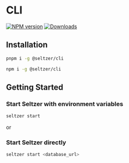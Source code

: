 # CLI

[![NPM version][npm-image]][npm-url]
[![Downloads][downloads-image]][npm-url]

## Installation

```bash
pnpm i -g @seltzer/cli
```

```bash
npm i -g @seltzer/cli
```

## Getting Started

### Start Seltzer with environment variables
```bash
seltzer start
```
or
### Start Seltzer directly 
```bash
seltzer start <database_url>
```


[downloads-image]: https://img.shields.io/npm/dm/@seltzer/cli?color=364fc7&logoColor=364fc7
[npm-url]: https://www.npmjs.com/package/@seltzer/cli
[npm-image]: https://img.shields.io/npm/v/@seltzer/cli?color=0b7285&logoColor=0b7285


